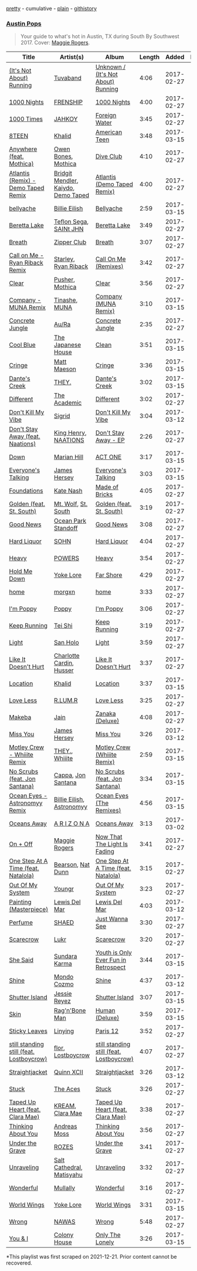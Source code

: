 [pretty](/playlists/pretty/15wD5DzfOIRx7QnJKDLtav.md) - cumulative - [plain](/playlists/plain/15wD5DzfOIRx7QnJKDLtav) - [githistory](https://github.githistory.xyz/mackorone/spotify-playlist-archive/blob/main/playlists/plain/15wD5DzfOIRx7QnJKDLtav)

### [Austin Pops](https://open.spotify.com/playlist/15wD5DzfOIRx7QnJKDLtav)

> Your guide to what's hot in Austin, TX during South By Southwest 2017\. Cover: <a href="spotify:artist:4NZvixzsSefsNiIqXn0NDe">Maggie Rogers</a>.

| Title | Artist(s) | Album | Length | Added | Removed |
|---|---|---|---|---|---|
| [\(It's Not About\) Running](https://open.spotify.com/track/6yeVAVnUskTNb3TutTaU64) | [Tuvaband](https://open.spotify.com/artist/1PELQpIrHccFmlReFjINVT) | [Unknown / \(It's Not About\) Running](https://open.spotify.com/album/2s1NRhhKQluvnzfqulltvC) | 4:06 | 2017-02-27 |  |
| [1000 Nights](https://open.spotify.com/track/5fIq2ovEhDIyV5Hx1epC4c) | [FRENSHIP](https://open.spotify.com/artist/7xEFii6utZmQ61kX59HmLH) | [1000 Nights](https://open.spotify.com/album/6SbIkCWBipryUQZZprSM2y) | 4:00 | 2017-02-27 |  |
| [1000 Times](https://open.spotify.com/track/3waIbY3hXhTdlsOOffGgZw) | [JAHKOY](https://open.spotify.com/artist/1c5SlzViAqsaB0kXygfSjh) | [Foreign Water](https://open.spotify.com/album/7ocGYko8jsqIcV18uPfUk9) | 3:45 | 2017-02-27 |  |
| [8TEEN](https://open.spotify.com/track/5bgwqaRSS3M8WHWruHgSL5) | [Khalid](https://open.spotify.com/artist/6LuN9FCkKOj5PcnpouEgny) | [American Teen](https://open.spotify.com/album/6kf46HbnYCZzP6rjvQHYzg) | 3:48 | 2017-03-15 |  |
| [Anywhere \(feat\. Mothica\)](https://open.spotify.com/track/0BL4TTFa2BJIKVhcyOFM7j) | [Owen Bones](https://open.spotify.com/artist/31ZxERZETij0PyIq5bLkIz), [Mothica](https://open.spotify.com/artist/1JhiIIXT9DWqEU3BYFZwGA) | [Dive Club](https://open.spotify.com/album/1xo6LkPsIh73N1eOeSYJJ8) | 4:10 | 2017-02-27 |  |
| [Atlantis \(Remix\) \- Demo Taped Remix](https://open.spotify.com/track/3YKb4RfxFidWLwfbM9kief) | [Bridgit Mendler](https://open.spotify.com/artist/4VhL8KLjVso4vLfOLVViTb), [Kaiydo](https://open.spotify.com/artist/6y02TEMv71ArWB2qhIaQ5m), [Demo Taped](https://open.spotify.com/artist/5JMtXD9vPBIygW4cTcQ8x9) | [Atlantis \(Demo Taped Remix\)](https://open.spotify.com/album/3R1inDB4BtQGYfGB7XPbN5) | 4:00 | 2017-02-27 |  |
| [bellyache](https://open.spotify.com/track/51NFxnQvaosfDDutk0tams) | [Billie Eilish](https://open.spotify.com/artist/6qqNVTkY8uBg9cP3Jd7DAH) | [Bellyache](https://open.spotify.com/album/25FGyvj0UnD6YYWLq0s9nl) | 2:59 | 2017-03-15 |  |
| [Beretta Lake](https://open.spotify.com/track/1sZgEicBhVniX4kJHIp6Tq) | [Teflon Sega](https://open.spotify.com/artist/0JFKmdLuTj0yZi9P05a85X), [SAINt JHN](https://open.spotify.com/artist/0H39MdGGX6dbnnQPt6NQkZ) | [Beretta Lake](https://open.spotify.com/album/4NJ0Fn7LHudaeVoknqg8Z1) | 3:49 | 2017-02-27 |  |
| [Breath](https://open.spotify.com/track/4nQZSKxyFYqxo5KwaNnz8b) | [Zipper Club](https://open.spotify.com/artist/2y7bzzp54WcxNnnyamQFya) | [Breath](https://open.spotify.com/album/3DLXHvmFdjGFD5nMI4waFg) | 3:07 | 2017-02-27 |  |
| [Call on Me \- Ryan Riback Remix](https://open.spotify.com/track/2L6orAlH8tBhiFTumIfMyF) | [Starley](https://open.spotify.com/artist/02A3cEvlLLCbIMVDrK2GHV), [Ryan Riback](https://open.spotify.com/artist/33JQK4UoS2aMPYBfdB5Ftt) | [Call On Me \(Remixes\)](https://open.spotify.com/album/5G7go9EeotMk9RfLETBDgJ) | 3:42 | 2017-02-27 |  |
| [Clear](https://open.spotify.com/track/5aSpdEubSdMnRNevctb55H) | [Pusher](https://open.spotify.com/artist/2exudSjTjUksRJhnF5JZYn), [Mothica](https://open.spotify.com/artist/1JhiIIXT9DWqEU3BYFZwGA) | [Clear](https://open.spotify.com/album/4UEnjmsxamL7Ojl3t9i43K) | 3:56 | 2017-02-27 |  |
| [Company \- MUNA Remix](https://open.spotify.com/track/3JBpwwdOE8Oz1GPhIN38F6) | [Tinashe](https://open.spotify.com/artist/0NIIxcxNHmOoyBx03SfTCD), [MUNA](https://open.spotify.com/artist/6xdRb2GypJ7DqnWAI2mHGn) | [Company \(MUNA Remix\)](https://open.spotify.com/album/1ey0KnGHKibLFMikFUaBLY) | 3:10 | 2017-03-15 |  |
| [Concrete Jungle](https://open.spotify.com/track/7JfOVdzzT6sPfaC99b4UYC) | [Au/Ra](https://open.spotify.com/artist/1eMmoIprPDWeFdB1FxU6ZV) | [Concrete Jungle](https://open.spotify.com/album/450afTJ0A6Df4Aulzwy1NO) | 2:35 | 2017-02-27 |  |
| [Cool Blue](https://open.spotify.com/track/0Lbe98RKWwBbu1sipPSa4n) | [The Japanese House](https://open.spotify.com/artist/3IunaFjvNKj98JW89JYv9u) | [Clean](https://open.spotify.com/album/4T1o6BUMpITeK7DfE5qZqp) | 3:51 | 2017-03-15 |  |
| [Cringe](https://open.spotify.com/track/0hy48SusJtyhy4DNB2rEaS) | [Matt Maeson](https://open.spotify.com/artist/7gHscNMDI8FF8pcgrV8eIn) | [Cringe](https://open.spotify.com/album/478ANbJC5ILBK4tqZpe2i7) | 3:36 | 2017-03-15 |  |
| [Dante's Creek](https://open.spotify.com/track/3RWrguFf3z2OPrUQyfwaIJ) | [THEY.](https://open.spotify.com/artist/0pghUohLPptZWBasy2wmUx) | [Dante's Creek](https://open.spotify.com/album/04EOwnoXQlwaH7cYupBOsP) | 3:02 | 2017-03-15 |  |
| [Different](https://open.spotify.com/track/7dES51jQZhXiD0XNHfkY2S) | [The Academic](https://open.spotify.com/artist/3VLf4DlBTN2ZRwygS3TNti) | [Different](https://open.spotify.com/album/2jFsGLCuSiTH9zyDUtQDUf) | 3:02 | 2017-02-27 |  |
| [Don't Kill My Vibe](https://open.spotify.com/track/1jbguX18Gtjm0UwVsLRIFT) | [Sigrid](https://open.spotify.com/artist/4TrraAsitQKl821DQY42cZ) | [Don't Kill My Vibe](https://open.spotify.com/album/2nXomRUHGA5cYyGHZyQ7HF) | 3:04 | 2017-03-12 |  |
| [Don't Stay Away \(feat\. Naations\)](https://open.spotify.com/track/2FlUBiGa1DhDZbroUa0Vb3) | [King Henry](https://open.spotify.com/artist/4IbUky1dWqlyVlMMTJXPI5), [NAATIONS](https://open.spotify.com/artist/6mpxgK8EZh8VDoe6trGF0f) | [Don't Stay Away \- EP](https://open.spotify.com/album/4hfKYxN00xgVEipyn4whfF) | 2:26 | 2017-02-27 |  |
| [Down](https://open.spotify.com/track/5eCkuGPZNl4mISFNPgr3Dd) | [Marian Hill](https://open.spotify.com/artist/1xHQO9GJIW9OXHxGBISYc5) | [ACT ONE](https://open.spotify.com/album/5laClXclOn3sCQOWKqFohJ) | 3:17 | 2017-03-15 |  |
| [Everyone's Talking](https://open.spotify.com/track/5K0sRLcJ6LNWuJfD5s19YC) | [James Hersey](https://open.spotify.com/artist/0lzV2CiahHRiGd6qpADtPS) | [Everyone's Talking](https://open.spotify.com/album/4IPquv0tr44rRpmML9SPJ0) | 3:03 | 2017-03-15 |  |
| [Foundations](https://open.spotify.com/track/1wi4ti9BYUbwoGJ1EBUVtv) | [Kate Nash](https://open.spotify.com/artist/5vBKu1igxFo6g1sHADkIdg) | [Made of Bricks](https://open.spotify.com/album/4KNq0XtAJOTRKIA6W5zRsY) | 4:05 | 2017-02-27 |  |
| [Golden \(feat\. St\. South\)](https://open.spotify.com/track/2BTZ3gJLZyditWBnsoK0eH) | [Mt\. Wolf](https://open.spotify.com/artist/4GLzX588I9R2vs0nTHhD6Z), [St\. South](https://open.spotify.com/artist/1n3X60xWCyL1zytSiKeu4D) | [Golden \(feat\. St\. South\)](https://open.spotify.com/album/4v2OIfevNQvUTZrSwCf28W) | 3:19 | 2017-02-27 |  |
| [Good News](https://open.spotify.com/track/3BWFeMmngcxUY4MyacK8YI) | [Ocean Park Standoff](https://open.spotify.com/artist/1qGohIp3a4kh1Euymx0pyL) | [Good News](https://open.spotify.com/album/6Xmkl1KZFavI3BSEGxbS8r) | 3:08 | 2017-02-27 |  |
| [Hard Liquor](https://open.spotify.com/track/4bgCNtpyjevRbn1dQkodHS) | [SOHN](https://open.spotify.com/artist/6XZYAWJLL8UIbxAqjKj3cg) | [Hard Liquor](https://open.spotify.com/album/5RZj93T9jHLzu64APvPnw6) | 4:04 | 2017-02-27 |  |
| [Heavy](https://open.spotify.com/track/0OBIHrjv88N4SEtf2INos5) | [POWERS](https://open.spotify.com/artist/0PGB0xsAyDqHHlvNQcgq5S) | [Heavy](https://open.spotify.com/album/3VGh9KUcS8f348pAwwPiev) | 3:54 | 2017-02-27 |  |
| [Hold Me Down](https://open.spotify.com/track/68J311jvo7JD5vldwzvMg3) | [Yoke Lore](https://open.spotify.com/artist/7FU0xCgmSYQEiBeevUqQ4S) | [Far Shore](https://open.spotify.com/album/1Ax4vtguR5jbyuBdohcJVZ) | 4:29 | 2017-02-27 |  |
| [home](https://open.spotify.com/track/3sh0NSn2Eq1ERtTRmITZze) | [morgxn](https://open.spotify.com/artist/034u8Qcs47NHkRQXaWkLXW) | [home](https://open.spotify.com/album/3XBbLXqzg1tqNFhHMtxFuT) | 3:33 | 2017-02-27 |  |
| [I'm Poppy](https://open.spotify.com/track/6GNJ9FO4ZKnRCoKF89WvIT) | [Poppy](https://open.spotify.com/artist/5mlbvTfWUOfDrUIK6dkNzv) | [I'm Poppy](https://open.spotify.com/album/6NNz8U3SNjAYqlbAq2jQBh) | 3:06 | 2017-02-27 |  |
| [Keep Running](https://open.spotify.com/track/5k42EV7nhmL2CrfX4z2CKe) | [Tei Shi](https://open.spotify.com/artist/1xcMOgFUM1IYZE22YjCvsL) | [Keep Running](https://open.spotify.com/album/1Jyd3dY3EmPJuJiZx01qaC) | 3:19 | 2017-02-27 |  |
| [Light](https://open.spotify.com/track/6jq6rcOikCZAmjliAgAmfT) | [San Holo](https://open.spotify.com/artist/0jNDKefhfSbLR9sFvcPLHo) | [Light](https://open.spotify.com/album/4k2ygY7kW4n1eVtR2i0F0H) | 3:59 | 2017-02-27 |  |
| [Like It Doesn't Hurt](https://open.spotify.com/track/7l1vukTvPpX20kiJEdMR75) | [Charlotte Cardin](https://open.spotify.com/artist/1G0YV9WooUBjrwDq0Q7EFK), [Husser](https://open.spotify.com/artist/3NopS2XIK9Ojj9XDfTCLL5) | [Like It Doesn't Hurt](https://open.spotify.com/album/1WJZC6g46q8iY5s8in46mZ) | 3:37 | 2017-02-27 |  |
| [Location](https://open.spotify.com/track/1WIfWj5skn5UUZTs4cEFBe) | [Khalid](https://open.spotify.com/artist/6LuN9FCkKOj5PcnpouEgny) | [Location](https://open.spotify.com/album/5f4VQ4QMbjZLMfxL7RM5aE) | 3:37 | 2017-03-15 |  |
| [Love Less](https://open.spotify.com/track/1cEo4OOyM1rOUn6kuTrm5m) | [R.LUM.R](https://open.spotify.com/artist/7JBZN2pehWRUu3fX11lP2y) | [Love Less](https://open.spotify.com/album/5MyrudT8o8HVi9Gq8vQqGm) | 3:25 | 2017-02-27 |  |
| [Makeba](https://open.spotify.com/track/4TNFLwe6DhtR3Wn1JKMqMJ) | [Jain](https://open.spotify.com/artist/2HHmvvSQ44ePDH7IKVzgK0) | [Zanaka \(Deluxe\)](https://open.spotify.com/album/2rb6C1wUwk7hFOVmfgt19k) | 4:08 | 2017-02-27 |  |
| [Miss You](https://open.spotify.com/track/6giHzoNmL0kwyBZAXGIIc2) | [James Hersey](https://open.spotify.com/artist/0lzV2CiahHRiGd6qpADtPS) | [Miss You](https://open.spotify.com/album/2WWPQxXjv4EhA4eEg9y9C0) | 3:26 | 2017-03-12 |  |
| [Motley Crew \- Whiiite Remix](https://open.spotify.com/track/64aJ5HFvhIqHchQKTzyCEd) | [THEY.](https://open.spotify.com/artist/0pghUohLPptZWBasy2wmUx), [Whiiite](https://open.spotify.com/artist/0KLiBPUutHeEhJCmo7xGSL) | [Motley Crew \(Whiiite Remix\)](https://open.spotify.com/album/62yneGAQ7ZnWxBYNbrMO8R) | 2:59 | 2017-03-15 |  |
| [No Scrubs \(feat\. Jon Santana\)](https://open.spotify.com/track/1GLzCv2crATQgyUGdN94c3) | [Cappa](https://open.spotify.com/artist/1LCPvGsQVJUQE8oyIRihHh), [Jon Santana](https://open.spotify.com/artist/05XxXeBmy0Kge0WdgDfj05) | [No Scrubs \(feat\. Jon Santana\)](https://open.spotify.com/album/5as05Dv2Svm5DJzh3gzKfX) | 3:34 | 2017-03-15 |  |
| [Ocean Eyes \- Astronomyy Remix](https://open.spotify.com/track/6NOq79ynBpBi6BSJMdgReN) | [Billie Eilish](https://open.spotify.com/artist/6qqNVTkY8uBg9cP3Jd7DAH), [Astronomyy](https://open.spotify.com/artist/3EpmmPtV7DduqNmeqaADIm) | [Ocean Eyes \(The Remixes\)](https://open.spotify.com/album/44OSkEmvHwdTFhPBCewIks) | 4:56 | 2017-03-15 |  |
| [Oceans Away](https://open.spotify.com/track/4NJpJ17Dgm5r4OYExFbxLk) | [A R I Z O N A](https://open.spotify.com/artist/7hOGhpa8RMSuDOWntGIAJt) | [Oceans Away](https://open.spotify.com/album/4JXvWkSdccqwwRJBVvF4Oq) | 3:13 | 2017-03-02 |  |
| [On + Off](https://open.spotify.com/track/6HzDEVbfnDD1p0qFKqiZWU) | [Maggie Rogers](https://open.spotify.com/artist/4NZvixzsSefsNiIqXn0NDe) | [Now That The Light Is Fading](https://open.spotify.com/album/16wZsyXQ463IYlrXyJnRfY) | 3:41 | 2017-02-27 |  |
| [One Step At A Time \(feat\. Natalola\)](https://open.spotify.com/track/0TzWLXV3gnCqTSzOYrLs8h) | [Bearson](https://open.spotify.com/artist/3SPEPveuGIJZQPCHmNg4wg), [Nat Dunn](https://open.spotify.com/artist/6uNiUxDeo17yUnA472Zhni) | [One Step At A Time \(feat\. Natalola\)](https://open.spotify.com/album/1qIIi6k7zgXi5gDZ4yr6Q5) | 3:15 | 2017-02-27 |  |
| [Out Of My System](https://open.spotify.com/track/4MUNZkVe0VfomuSgY1EJun) | [Youngr](https://open.spotify.com/artist/5TrkbV9x6OdTBlzWPJeBz5) | [Out Of My System](https://open.spotify.com/album/6JUiJmrHbaag8LP3SXcC2F) | 3:23 | 2017-02-27 |  |
| [Painting \(Masterpiece\)](https://open.spotify.com/track/4kK14radw0XfwxJDPt9tnP) | [Lewis Del Mar](https://open.spotify.com/artist/2oqwwcM17wrP9hBD25zKSR) | [Lewis Del Mar](https://open.spotify.com/album/7BKGTpCWDwTCeHnlLFcfLJ) | 4:03 | 2017-03-12 |  |
| [Perfume](https://open.spotify.com/track/7GdEHrt8Y23hzjGei28A9J) | [SHAED](https://open.spotify.com/artist/3KwmxIhSe9UTSEF37kwngR) | [Just Wanna See](https://open.spotify.com/album/5Vrr6bcdIqweodnKpYXvDB) | 3:30 | 2017-02-27 |  |
| [Scarecrow](https://open.spotify.com/track/40KHZqR1ADbcSAVzuzrmLm) | [Lukr](https://open.spotify.com/artist/6VPUQ3UqHxeeVvROl2kZqb) | [Scarecrow](https://open.spotify.com/album/26dmSjii3NjrZuodAR09zU) | 3:20 | 2017-02-27 |  |
| [She Said](https://open.spotify.com/track/0Sgu2kKr8M0uuqKygi2wrH) | [Sundara Karma](https://open.spotify.com/artist/4fgXfJCQnK6c44u4KzAtQP) | [Youth is Only Ever Fun in Retrospect](https://open.spotify.com/album/11vjbOVFGoGXWFQF5PwzUN) | 3:44 | 2017-03-15 |  |
| [Shine](https://open.spotify.com/track/3GVa6lImzJizvfcrOrjYU6) | [Mondo Cozmo](https://open.spotify.com/artist/7ybnRZKtRbWQzJfKyYSyh6) | [Shine](https://open.spotify.com/album/2Up9kpqZSuEAXYUyvjr81Q) | 4:37 | 2017-03-12 |  |
| [Shutter Island](https://open.spotify.com/track/5CXTbOAOiWVTrPTr34VhzV) | [Jessie Reyez](https://open.spotify.com/artist/3KedxarmBCyFBevnqQHy3P) | [Shutter Island](https://open.spotify.com/album/7GrrKydjXc48x0YiWVHTOP) | 3:07 | 2017-03-15 |  |
| [Skin](https://open.spotify.com/track/6y2Kaz9QI01XBKJ8mTb7Pf) | [Rag'n'Bone Man](https://open.spotify.com/artist/4f9iBmdUOhQWeP7dcAn1pf) | [Human \(Deluxe\)](https://open.spotify.com/album/1rMmiDKa8V5H9yYTPAbLng) | 3:59 | 2017-03-15 |  |
| [Sticky Leaves](https://open.spotify.com/track/0k0x7PyNIxm8mwagibyumc) | [Linying](https://open.spotify.com/artist/5IIP34JBy1d8kBYlAGnRaW) | [Paris 12](https://open.spotify.com/album/5mqNIM3ezLBo9BEYdL1DIA) | 3:52 | 2017-02-27 |  |
| [still standing still \(feat\. Lostboycrow\)](https://open.spotify.com/track/79MMToeXEo8PaTWt63Otm0) | [flor](https://open.spotify.com/artist/0szWPxzzE8DVEfXFRCLBUb), [Lostboycrow](https://open.spotify.com/artist/5PxCTrv3Y1xVACfngpt7D2) | [still standing still \(feat\. Lostboycrow\)](https://open.spotify.com/album/4SNC3oe4nOEt6o2ABqulpL) | 4:07 | 2017-02-27 |  |
| [Straightjacket](https://open.spotify.com/track/1I9wDuajCQ7tJbDtfEwMf2) | [Quinn XCII](https://open.spotify.com/artist/3ApUX1o6oSz321MMECyIYd) | [Straightjacket](https://open.spotify.com/album/4p3lqiFZL2hy55KEQtrP11) | 3:26 | 2017-03-12 |  |
| [Stuck](https://open.spotify.com/track/7wRXGqMQpTacDEGbJDg8tw) | [The Aces](https://open.spotify.com/artist/2AmfMGi3WZMxqFDHissIAe) | [Stuck](https://open.spotify.com/album/0ij5wkWYJKSxVzROOPRzdU) | 3:26 | 2017-02-27 |  |
| [Taped Up Heart \(feat\. Clara Mae\)](https://open.spotify.com/track/26hcyzSE154xMZCbFdtInA) | [KREAM](https://open.spotify.com/artist/0DdDnziut7wOo6cAYWVZC5), [Clara Mae](https://open.spotify.com/artist/6RHKEd9dpzQ4c09x8Zdaxu) | [Taped Up Heart \(feat\. Clara Mae\)](https://open.spotify.com/album/1C6fjPZ5GvFi1duyokC0WR) | 3:38 | 2017-02-27 |  |
| [Thinking About You](https://open.spotify.com/track/6MWfLm5mekBlDaWUzUJvhU) | [Andreas Moss](https://open.spotify.com/artist/2g6nfqSFo2cPVrafnW85jm) | [Thinking About You](https://open.spotify.com/album/69riaQOgAPqRNZLly8otNM) | 3:56 | 2017-02-27 |  |
| [Under the Grave](https://open.spotify.com/track/4f0ldNhe5ZsIhzene1nup1) | [ROZES](https://open.spotify.com/artist/6jsjhAEteAlY0vCiLvMLBA) | [Under the Grave](https://open.spotify.com/album/2IRBwct2BWKadjfp3cB17S) | 3:41 | 2017-02-27 |  |
| [Unraveling](https://open.spotify.com/track/16LI6SKWUziWOSYWhZNjwK) | [Salt Cathedral](https://open.spotify.com/artist/1HhSYZFNNPTTZuOlSfZUJP), [Matisyahu](https://open.spotify.com/artist/5eyMzR1hYiEZtN2c9ly2kw) | [Unraveling](https://open.spotify.com/album/5VpiHHc9D6xqSPLNHBH0lJ) | 3:32 | 2017-02-27 |  |
| [Wonderful](https://open.spotify.com/track/2D1QgCqUKsDbPMhUboo0MA) | [Mullally](https://open.spotify.com/artist/4oc6eCUAzc3EcutZmmAg5y) | [Wonderful](https://open.spotify.com/album/4FEAjrhKBp4sVJvFjRgTLv) | 3:16 | 2017-02-27 |  |
| [World Wings](https://open.spotify.com/track/0uBuclNlm4n4CCgIG2syET) | [Yoke Lore](https://open.spotify.com/artist/7FU0xCgmSYQEiBeevUqQ4S) | [World Wings](https://open.spotify.com/album/3glgtSxeOUTfaAxSfx4wwY) | 3:31 | 2017-03-15 |  |
| [Wrong](https://open.spotify.com/track/3FTmiGDBL6O5dkJsAvQE4O) | [NAWAS](https://open.spotify.com/artist/58l4CfKVxJcp2tYu7Ux2up) | [Wrong](https://open.spotify.com/album/6JceIztB0P9StsBSIByvw6) | 5:48 | 2017-02-27 |  |
| [You & I](https://open.spotify.com/track/7yhNr2wj7mZcpRG5K2Zgj6) | [Colony House](https://open.spotify.com/artist/6R664N4cEza3eORSqKSgO4) | [Only The Lonely](https://open.spotify.com/album/5vBnIcG7nD3XEt8ErHpytO) | 3:26 | 2017-03-15 |  |

\*This playlist was first scraped on 2021-12-21. Prior content cannot be recovered.